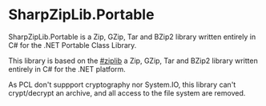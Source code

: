 SharpZipLib.Portable
====================

SharpZipLib.Portable is a Zip, GZip, Tar and BZip2 library written entirely in C# for the .NET Portable Class Library.

This library is based on the [\#ziplib](https://github.com/icsharpcode/SharpZipLib) a Zip, GZip, Tar and BZip2 library written entirely in C# for the .NET platform.

As PCL don't suppport cryptography nor System.IO, this library can't crypt/decrypt an archive, and all access to the file system are removed.
